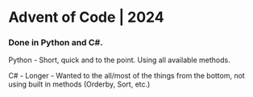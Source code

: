 # Advent of Code | 2024

### Done in Python and C#.
Python - Short, quick and to the point. Using all available methods.

C# - Longer - Wanted to the all/most of the things from the bottom, not using built in methods (Orderby, Sort, etc.)
